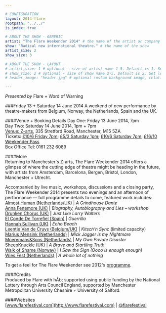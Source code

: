 ```yaml
---

# CONFIGURATION
layout: 2014-flare
rootpath: "../../"
is_index: true

# ABOUT THE SHOW - GENERIC
artist: "The Flare Weekender 2014" # the name of the artist or company
show: "Radical new international theatre." # the name of the show
artist_size: 2
show_size: 3

# ABOUT THE SHOW - LAYOUT
# artist_size: 1 # optional - size of artist name 1-5. Default is 1. Set longer names to lower values
# show_size: 2 # optional - size of show name 2-5. Default is 2. Set longer names to lower values
# header_image: "header.jpg" # optional custom background image, relative to current page

---
```

*Presented by* Flare + Word of Warning    
         
###Friday 13 + Saturday 14 June 2014
A weekend of new performance by theatre-makers from Belgium, Norway, the Netherlands, Spain and the UK.         
          
####Venue + Booking Details
Day One: Friday 13 June 2014, 7pm       
Day Two: Saturday 14 June 2014, 1pm + 7pm         
[Venue: Z-arts](http://www.z-arts.org/about-us/getting-here), 335 Stretford Road, Manchester, M15 5ZA      
Tickets: [£10/6 Friday 7pm](http://www.z-arts.org/events/flare-2014-friday); [£5/3 Saturday 1pm](http://www.z-arts.org/events/flare-2014-sat-afternoon); [£10/6 Saturday 7pm](http://www.z-arts.org/events/flare-2014-sat-eve); [£16/10 Weekender Pass](http://www.z-arts.org/events/flare-2014-friday/)     
Box Office Tel: 0161 232 6089    
              
####More      
Returning to Manchester's Z-arts, The Flare Weekender 2014 offers a glimpse of where the cutting edge of theatre might be heading in the future, with artists from Amsterdam, Barcelona, Bergen, Bristol, London, Manchester + Utrecht.        
          
Accompanied by live music, workshops, discussions and a closing party, The Flare Weekender 2014 presents two evenings and an afternoon of performance — full programme details to come, featured work includes:       
[Almost Human (Netherlands/UK)](http://www.almost-human.org) | *A Grindhouse Dante*                         
[Anna Fenemore (UK)](http://www.flarefestival.com/project/making-a-performance-workshop-with-anna-fenemore) | *Biography, Autobiography and Lies – workshop*           
[Drunken Chorus (UK)](http://www.drunkenchorus.co.uk) | *Just Like Larry Walters*                    
[El Conde De Torrefiel (Spain)](http://www.elcondedetorrefiel.com/guerrilla.html) | *Guerrilla*                 
[Hannah Sullivan (UK)](http://www.hannahsullivan.co.uk/Echo-Beach) | *Echo Beach*               
[Leentje Van de Cruys (Belgium/UK)](/archive/2013-domestic/vandecruys) | *Kitsch'n Sync* (limited capacity)                
[Marius Mensink (Netherlands)](http://www.flarefestival.com/project/mick-jagger-is-my-nightmare-marius-mensink) | *Mick Jagger is my Nightmare*       
[Moeremans&Sons (Netherlands)](http://www.moeremansandsons.com) | *My Own Private Disaster*                     
[SheepKnuckle (UK)](http://sheepknuckle.tumblr.com) | *A Brave and Startling Truth*               
[Walk of Shame (Norway)](http://www.flarefestival.com/project/i-saw-the-sign-ooo-is-enough-enough) | *I Saw the Sign (Oooo is enough enough)*                  
[Wies Fest (Netherlands)](http://www.flarefestival.com/project/a-whole-lot-of-nothing-wies-fest) | *A whole lot of nothing*                
         
To get a feel for The Flare Weekender see 2012's [programme](/archive/2012-springsummer/flare).      
                           
####Credits         
Produced by Flare with hÅb; supported using public funding by the National Lottery through Arts Council England, supported by Manchester Metropolitan University Cheshire + University of Salford.          
        
####Websites           
[www.flarefestival.com](http://www.flarefestival.com) | [@flarefestival](http://twitter.com/flarefestival)
